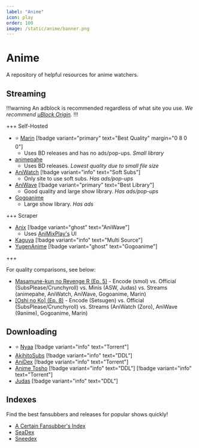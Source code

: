 ```yaml
---
label: "Anime"
icon: play
order: 100
image: /static/anime/banner.png
---
```


# Anime

A repository of helpful resources for anime watchers.

## Streaming

!!!warning
An adblock is recommended regardless of what site you use. *We recommend [uBlock Origin](https://github.com/gorhill/uBlock).*
!!!

+++ Self-Hosted

- ⭐ [Marin](https://marin.moe) [!badge variant="primary" text="Best Quality" margin="0 8 0 0"]
  - Uses BD releases and has no ads/pop-ups. *Small library*
- [animepahe](https://animepahe.ru)
  - Uses BD releases. *Lowest quality due to small file size*
- [AniWatch](https://aniwatch.to) [!badge variant="info" text="Soft Subs"]
  - Only site to use soft subs. *Has ads/pop-ups*
- [AniWave](https://aniwave.to) [!badge variant="primary" text="Best Library"]
  - Good quality and large show library. *Has ads/pop-ups*
- [Gogoanime](https://gogoanime.lu)
  - Large show library. *Has ads*

+++ Scraper

- [Anix](https://anix.to) [!badge variant="ghost" text="AniWave"]
  - Uses [AniMixPlay's](https://animixplay.to) UI
- [Kaguya](https://kaguya.app) [!badge variant="info" text="Multi Source"]
- [YugenAnime](https://yugenanime.tv) [!badge variant="ghost" text="Gogoanime"]

+++

For quality comparisons, see below:

- [Masamune-kun no Revenge R (Ep. 5)](https://slow.pics/c/rj3QjRMA) - Encode (smol) vs. Official (SubsPlease/Crunchyroll) vs. Minis (ASW, Judas) vs. Streams (animepahe, AniWatch, AniWave, Gogoanime, Marin)
- [[Oshi no Ko] (Ep. 8)](https://slow.pics/c/6HqApHsn) - Encode (Setsugen) vs. Official (SubsPlease/Crunchyroll) vs. Streams (AniWatch (Zoro), AniWave (9anime), Gogoanime, Marin)

## Downloading

- ⭐ [Nyaa](https://nyaa.si) [!badge variant="info" text="Torrent"]
- [AkihitoSubs](https://discord.gg/6XnYdWP) [!badge variant="info" text="DDL"]
- [AniDex](https://anidex.info) [!badge variant="info" text="Torrent"]
- [Anime Tosho](https://animetosho.org) [!badge variant="info" text="DDL"] [!badge variant="info" text="Torrent"]
- [Judas](https://rentry.org/judas-ddl) [!badge variant="info" text="DDL"]

## Indexes

Find the best fansubbers and releases for popular shows quickly!

- [A Certain Fansubber's Index](https://index.fansubcar.tel)
- [SeaDex](https://releases.moe)
- [Sneedex](https://sneedex.moe)
